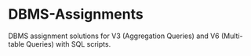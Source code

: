 # DBMS-Assignments
DBMS assignment solutions for V3 (Aggregation Queries) and V6 (Multi-table Queries) with SQL scripts.
